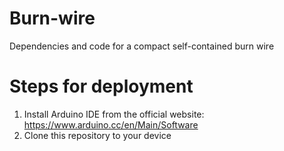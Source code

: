 # Burn-wire
Dependencies and code for a compact self-contained burn wire

# Steps for deployment
1) Install Arduino IDE from the official website:  https://www.arduino.cc/en/Main/Software
2) Clone this repository to your device
